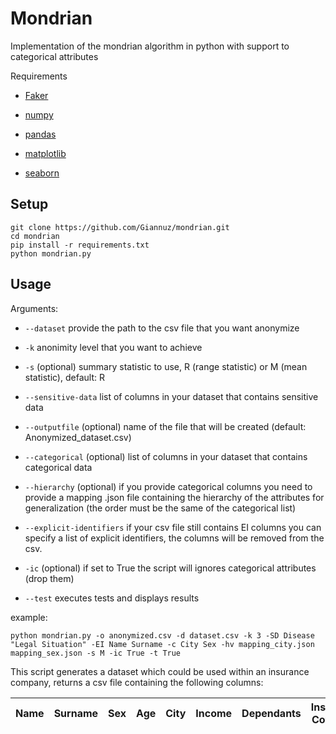 # Mondrian

Implementation of the mondrian algorithm in python with support to categorical attributes

Requirements

- [Faker](https://pypi.org/project/Faker/)

- [numpy](https://pypi.org/project/numpy/)

- [pandas](https://pypi.org/project/pandas/)

- [matplotlib](https://pypi.org/project/matplotlib/)

- [seaborn](https://pypi.org/project/seaborn/)

## Setup

```shell
git clone https://github.com/Giannuz/mondrian.git
cd mondrian
pip install -r requirements.txt
python mondrian.py
```

## Usage

Arguments:

- `--dataset` provide the path to the csv file that you want anonymize

- `-k` anonimity level that you want to achieve

- `-s` (optional) summary statistic to use, R (range statistic) or M (mean statistic), default: R

- `--sensitive-data` list of columns in your dataset that contains sensitive data

- `--outputfile` (optional) name of the file that will be created (default: Anonymized_dataset.csv)

- `--categorical` (optional) list of columns in your dataset that contains categorical data

- `--hierarchy` (optional) if you provide categorical columns you need to provide a mapping .json file containing the hierarchy of the attributes for generalization (the order must be the same of the categorical list)

- `--explicit-identifiers` if your csv file still contains EI columns you can specify a list of explicit identifiers, the columns will be removed from the csv.

- `-ic` (optional) if set to True the script will ignores categorical attributes (drop them)

- `--test` executes tests and displays results

example:

```shell
python mondrian.py -o anonymized.csv -d dataset.csv -k 3 -SD Disease "Legal Situation" -EI Name Surname -c City Sex -hv mapping_city.json mapping_sex.json -s M -ic True -t True
```

This script generates a dataset which could be used within an insurance company, returns a csv file containing the following columns:

| Name | Surname | Sex | Age | City | Income | Dependants | Insurance Coverage | Legal Situation | Disease |
| ---- | ------- | --- | --- | ---- | ------ | ---------- | ------------------ | --------------- | ------- |
